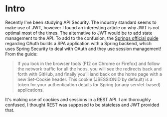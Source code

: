 # Intro

Recently I've been studying API Security.
The industry standard seems to make use of JWT, however I found an interesting article on why JWT is not optimal most of the times.
The alternative to JWT would be to add state management to the API.
To add to the confusion, the [Springs official guide](https://spring.io/guides/tutorials/spring-boot-oauth2/) regarding OAuth builds a SPA application with a Spring backend, which uses Spring Security to deal with OAuth and they use session management!
From the guide:
> If you look in the browser tools (F12 on Chrome or Firefox) and follow the network traffic for all the hops, you will see the redirects back and forth with GitHub, and finally you’ll land back on the home page with a new Set-Cookie header.
This cookie (JSESSIONID by default) is a token for your authentication details for Spring (or any servlet-based) applications.

It's making use of cookies and sessions in a REST API.
I am thoroughly confused, I thought REST was supposed to be stateless and JWT provided that.

